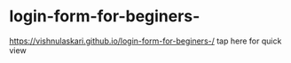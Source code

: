 # login-form-for-beginers-
https://vishnulaskari.github.io/login-form-for-beginers-/  tap here for quick view
